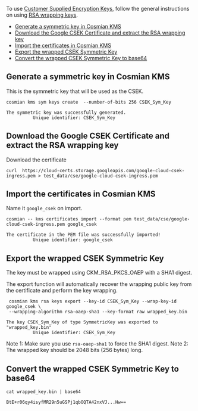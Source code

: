 To use [Customer Supplied Encryption Keys](https://cloud.google.com/docs/security/encryption/customer-supplied-encryption-keys),
follow the general instructions on
using [RSA wrapping keys](https://cloud.google.com/compute/docs/disks/customer-supplied-encryption?hl=en#rsa-encryption).

<!-- TOC -->
- [Generate a symmetric key in Cosmian KMS](#generate-a-symmetric-key-in-cosmian-kms)
- [Download the Google CSEK Certificate and extract the RSA wrapping key](#download-the-google-csek-certificate-and-extract-the-rsa-wrapping-key)
- [Import the certificates in Cosmian KMS](#import-the-certificates-in-cosmian-kms)
- [Export the wrapped CSEK Symmetric Key](#export-the-wrapped-csek-symmetric-key)
- [Convert the wrapped CSEK Symmetric Key to base64](#convert-the-wrapped-csek-symmetric-key-to-base64)
<!-- TOC -->

## Generate a symmetric key in Cosmian KMS

This is the symmetric key that will be used as the CSEK.

```shell
cosmian kms sym keys create  --number-of-bits 256 CSEK_Sym_Key

The symmetric key was successfully generated.
          Unique identifier: CSEK_Sym_Key
```

## Download the Google CSEK Certificate and extract the RSA wrapping key

Download the certificate

```shell
curl  https://cloud-certs.storage.googleapis.com/google-cloud-csek-ingress.pem > test_data/cse/google-cloud-csek-ingress.pem
```

## Import the certificates in Cosmian KMS

Name it `google_csek` on import.

```shell
cosmian -- kms certificates import --format pem test_data/cse/google-cloud-csek-ingress.pem google_csek

The certificate in the PEM file was successfully imported!
          Unique identifier: google_csek
````

## Export the wrapped CSEK Symmetric Key

The key must be wrapped using CKM_RSA_PKCS_OAEP with a SHA1 digest.

The export function will automatically recover the wrapping public key from the certificate and perform the key
wrapping.

```shell
 cosmian kms rsa keys export --key-id CSEK_Sym_Key --wrap-key-id google_csek \
 --wrapping-algorithm rsa-oaep-sha1 --key-format raw wrapped_key.bin

The key CSEK_Sym_Key of type SymmetricKey was exported to "wrapped_key.bin"
          Unique identifier: CSEK_Sym_Key
```

Note 1: Make sure you use `rsa-oaep-sha1` to force the SHA1 digest.
Note 2: The wrapped key should be 2048 bits (256 bytes) long.

## Convert the wrapped CSEK Symmetric Key to base64

```shell
cat wrapped_key.bin | base64

BtE+r06qy4isyfMR29n5uGSPj1qbOQTA42nxVJ...Hw==
```
